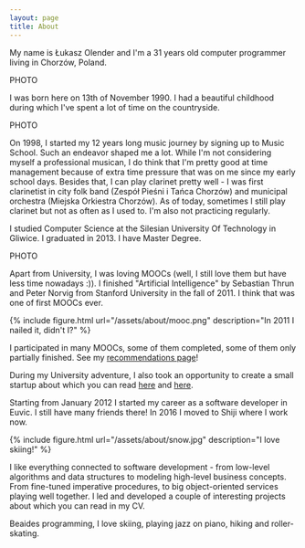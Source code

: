 ```yaml
---
layout: page
title: About
---
```


My name is Łukasz Olender and I'm a 31 years old computer programmer living in Chorzów, Poland.


PHOTO

I was born here on 13th of November 1990. I had a beautiful childhood during which I've spent a lot of time on the countryside.

PHOTO

On 1998, I started my 12 years long music journey by signing up to Music School. Such an endeavor shaped me a lot. While I'm not considering myself a professional musican, I do think that I'm pretty good at time management because of extra time pressure that was on me since my early school days. Besides that, I can play clarinet pretty well - I was first clarinetist in city folk band (Zespół Pieśni i Tańca Chorzów) and municipal orchestra (Miejska Orkiestra Chorzów). As of today, sometimes I still play clarinet but not as often as I used to. I'm also not practicing regularly.

I studied Computer Science at the Silesian University Of Technology in Gliwice. I graduated in 2013. I have Master Degree.

PHOTO

Apart from University, I was loving MOOCs (well, I still love them but have less time nowadays :)). I finished "Artificial Intelligence" by Sebastian Thrun and Peter Norvig from Stanford University in the fall of 2011. I think that was one of first MOOCs ever.

{% include figure.html url="/assets/about/mooc.png" description="In 2011 I nailed it, didn't I?" %}

I participated in many MOOCs, some of them completed, some of them only partially finished. See my [recommendations page](/recommendations)!

During my University adventure, I also took an opportunity to create a small startup about which you can read [here](/wtm-post-mortem) and [here](wtm-technicalities).

Starting from January 2012 I started my career as a software developer in Euvic. I still have many friends there!
In 2016 I moved to Shiji where I work now.

{% include figure.html url="/assets/about/snow.jpg" description="I love skiing!" %}

I like everything connected to software development - from low-level algorithms and data structures to modeling high-level business concepts. From fine-tuned imperative procedures, to big object-oriented services playing well together. I led and developed a couple of interesting projects about which you can read in my CV.


Beaides programming, I love skiing, playing jazz on piano, hiking and roller-skating.

